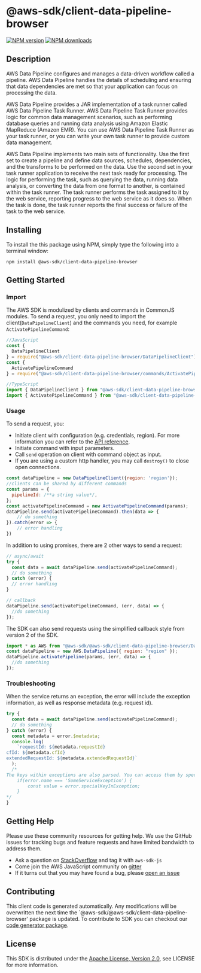 # @aws-sdk/client-data-pipeline-browser

[![NPM version](https://img.shields.io/npm/v/@aws-sdk/client-data-pipeline-browser/preview.svg)](https://www.npmjs.com/package/@aws-sdk/client-data-pipeline-browser)
[![NPM downloads](https://img.shields.io/npm/dm/@aws-sdk/client-data-pipeline-browser.svg)](https://www.npmjs.com/package/@aws-sdk/client-data-pipeline-browser)

## Description

<p>AWS Data Pipeline configures and manages a data-driven workflow called a pipeline. AWS Data Pipeline handles the details of scheduling and ensuring that data dependencies are met so that your application can focus on processing the data.</p> <p>AWS Data Pipeline provides a JAR implementation of a task runner called AWS Data Pipeline Task Runner. AWS Data Pipeline Task Runner provides logic for common data management scenarios, such as performing database queries and running data analysis using Amazon Elastic MapReduce (Amazon EMR). You can use AWS Data Pipeline Task Runner as your task runner, or you can write your own task runner to provide custom data management.</p> <p>AWS Data Pipeline implements two main sets of functionality. Use the first set to create a pipeline and define data sources, schedules, dependencies, and the transforms to be performed on the data. Use the second set in your task runner application to receive the next task ready for processing. The logic for performing the task, such as querying the data, running data analysis, or converting the data from one format to another, is contained within the task runner. The task runner performs the task assigned to it by the web service, reporting progress to the web service as it does so. When the task is done, the task runner reports the final success or failure of the task to the web service.</p>

## Installing

To install the this package using NPM, simply type the following into a terminal window:

```
npm install @aws-sdk/client-data-pipeline-browser
```

## Getting Started

### Import

The AWS SDK is modulized by clients and commands in CommonJS modules. To send a request, you only need to import the client(`DataPipelineClient`) and the commands you need, for example `ActivatePipelineCommand`:

```javascript
//JavaScript
const {
  DataPipelineClient
} = require("@aws-sdk/client-data-pipeline-browser/DataPipelineClient");
const {
  ActivatePipelineCommand
} = require("@aws-sdk/client-data-pipeline-browser/commands/ActivatePipelineCommand");
```

```javascript
//TypeScript
import { DataPipelineClient } from "@aws-sdk/client-data-pipeline-browser/DataPipelineClient";
import { ActivatePipelineCommand } from "@aws-sdk/client-data-pipeline-browser/commands/ActivatePipelineCommand";
```

### Usage

To send a request, you:

- Initiate client with configuration (e.g. credentials, region). For more information you can refer to the [API reference][].
- Initiate command with input parameters.
- Call `send` operation on client with command object as input.
- If you are using a custom http handler, you may call `destroy()` to close open connections.

```javascript
const dataPipeline = new DataPipelineClient({region: 'region'});
//clients can be shared by different commands
const params = {
  pipelineId: /**a string value*/,
};
const activatePipelineCommand = new ActivatePipelineCommand(params);
dataPipeline.send(activatePipelineCommand).then(data => {
    // do something
}).catch(error => {
    // error handling
})
```

In addition to using promises, there are 2 other ways to send a request:

```javascript
// async/await
try {
  const data = await dataPipeline.send(activatePipelineCommand);
  // do something
} catch (error) {
  // error handling
}
```

```javascript
// callback
dataPipeline.send(activatePipelineCommand, (err, data) => {
  //do something
});
```

The SDK can also send requests using the simplified callback style from version 2 of the SDK.

```javascript
import * as AWS from "@aws-sdk/@aws-sdk/client-data-pipeline-browser/DataPipeline";
const dataPipeline = new AWS.DataPipeline({ region: "region" });
dataPipeline.activatePipeline(params, (err, data) => {
  //do something
});
```

### Troubleshooting

When the service returns an exception, the error will include the exception information, as well as response metadata (e.g. request id).

```javascript
try {
  const data = await dataPipeline.send(activatePipelineCommand);
  // do something
} catch (error) {
  const metadata = error.$metadata;
  console.log(
    `requestId: ${metadata.requestId}
cfId: ${metadata.cfId}
extendedRequestId: ${metadata.extendedRequestId}`
  );
  /*
The keys within exceptions are also parsed. You can access them by specifying exception names:
    if(error.name === 'SomeServiceException') {
        const value = error.specialKeyInException;
    }
*/
}
```

## Getting Help

Please use these community resources for getting help. We use the GitHub issues for tracking bugs and feature requests and have limited bandwidth to address them.

- Ask a question on [StackOverflow](https://stackoverflow.com/questions/tagged/aws-sdk-js) and tag it with `aws-sdk-js`
- Come join the AWS JavaScript community on [gitter](https://gitter.im/aws/aws-sdk-js-v3)
- If it turns out that you may have found a bug, please [open an issue](https://github.com/aws/aws-sdk-js-v3/issues)

## Contributing

This client code is generated automatically. Any modifications will be overwritten the next time the `@aws-sdk/@aws-sdk/client-data-pipeline-browser' package is updated. To contribute to SDK you can checkout our [code generator package][].

## License

This SDK is distributed under the
[Apache License, Version 2.0](http://www.apache.org/licenses/LICENSE-2.0),
see LICENSE for more information.

[code generator package]: https://github.com/aws/aws-sdk-js-v3/tree/master/packages/service-types-generator
[api reference]: https://docs.aws.amazon.com/AWSJavaScriptSDK/latest/
